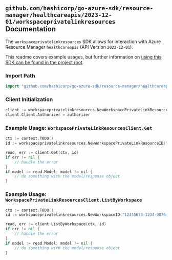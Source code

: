 
## `github.com/hashicorp/go-azure-sdk/resource-manager/healthcareapis/2023-12-01/workspaceprivatelinkresources` Documentation

The `workspaceprivatelinkresources` SDK allows for interaction with Azure Resource Manager `healthcareapis` (API Version `2023-12-01`).

This readme covers example usages, but further information on [using this SDK can be found in the project root](https://github.com/hashicorp/go-azure-sdk/tree/main/docs).

### Import Path

```go
import "github.com/hashicorp/go-azure-sdk/resource-manager/healthcareapis/2023-12-01/workspaceprivatelinkresources"
```


### Client Initialization

```go
client := workspaceprivatelinkresources.NewWorkspacePrivateLinkResourcesClientWithBaseURI("https://management.azure.com")
client.Client.Authorizer = authorizer
```


### Example Usage: `WorkspacePrivateLinkResourcesClient.Get`

```go
ctx := context.TODO()
id := workspaceprivatelinkresources.NewWorkspacePrivateLinkResourceID("12345678-1234-9876-4563-123456789012", "example-resource-group", "workspaceValue", "privateLinkResourceValue")

read, err := client.Get(ctx, id)
if err != nil {
	// handle the error
}
if model := read.Model; model != nil {
	// do something with the model/response object
}
```


### Example Usage: `WorkspacePrivateLinkResourcesClient.ListByWorkspace`

```go
ctx := context.TODO()
id := workspaceprivatelinkresources.NewWorkspaceID("12345678-1234-9876-4563-123456789012", "example-resource-group", "workspaceValue")

read, err := client.ListByWorkspace(ctx, id)
if err != nil {
	// handle the error
}
if model := read.Model; model != nil {
	// do something with the model/response object
}
```

